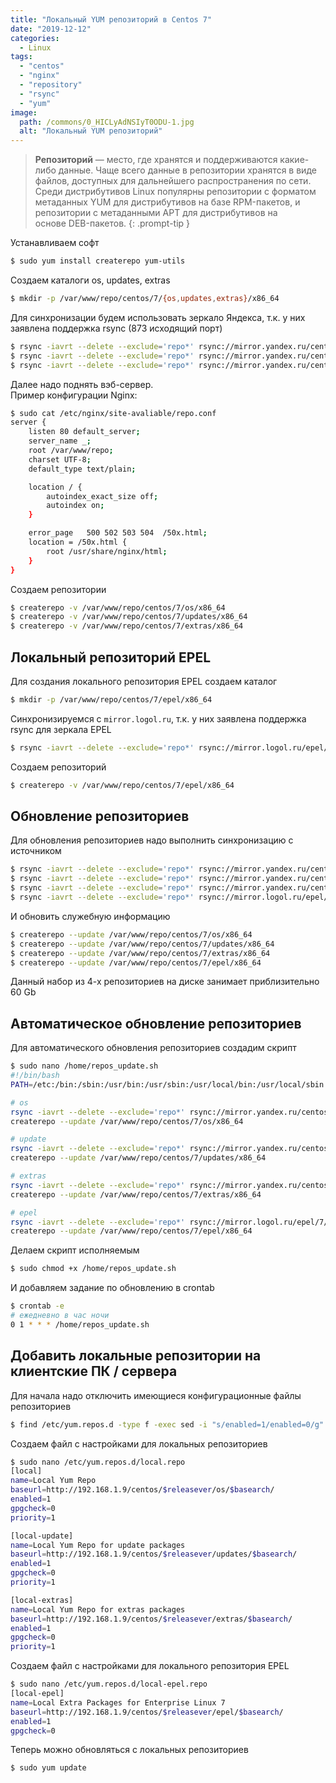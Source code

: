```yaml
---
title: "Локальный YUM репозиторий в Centos 7"
date: "2019-12-12"
categories: 
  - Linux
tags: 
  - "centos"
  - "nginx"
  - "repository"
  - "rsync"
  - "yum"
image:
  path: /commons/0_HICLyAdNSIyT0ODU-1.jpg
  alt: "Локальный YUM репозиторий"
---
```


> **Репозиторий** — место, где хранятся и поддерживаются какие-либо данные. Чаще всего данные в репозитории хранятся в виде файлов, доступных для дальнейшего распространения по сети.  
> Среди дистрибутивов Linux популярны репозитории с форматом метаданных YUM для дистрибутивов на базе RPM-пакетов, и репозитории с метаданными APT для дистрибутивов на основе DEB-пакетов.
{: .prompt-tip }

Устанавливаем софт

```sh
$ sudo yum install createrepo yum-utils
```

Создаем каталоги os, updates, extras

```sh
$ mkdir -p /var/www/repo/centos/7/{os,updates,extras}/x86_64
```

Для синхронизации будем использовать зеркало Яндекса, т.к. у них заявлена поддержка rsync (873 исходящий порт)

```sh
$ rsync -iavrt --delete --exclude='repo*' rsync://mirror.yandex.ru/centos/7/os/x86_64/ /var/www/repo/centos/7/os/x86_64/
$ rsync -iavrt --delete --exclude='repo*' rsync://mirror.yandex.ru/centos/7/updates/x86_64/ /var/www/repo/centos/7/updates/x86_64/
$ rsync -iavrt --delete --exclude='repo*' rsync://mirror.yandex.ru/centos/7/extras/x86_64/ /var/www/repo/centos/7/extras/x86_64/
```

Далее надо поднять вэб-сервер.  
Пример конфигурации Nginx:

```sh
$ sudo cat /etc/nginx/site-avaliable/repo.conf
server {
    listen 80 default_server;
    server_name _;
    root /var/www/repo;
    charset UTF-8;
    default_type text/plain;

    location / {
        autoindex_exact_size off;
        autoindex on;
    }

    error_page   500 502 503 504  /50x.html;
    location = /50x.html {
        root /usr/share/nginx/html;
    }
}
```

Создаем репозитории

```sh
$ createrepo -v /var/www/repo/centos/7/os/x86_64
$ createrepo -v /var/www/repo/centos/7/updates/x86_64
$ createrepo -v /var/www/repo/centos/7/extras/x86_64
```

## Локальный репозиторий EPEL

Для создания локального репозитория EPEL создаем каталог

```sh
$ mkdir -p /var/www/repo/centos/7/epel/x86_64
```

Синхронизируемся c `mirror.logol.ru`, т.к. у них заявлена поддержка rsync для зеркала EPEL

```sh
$ rsync -iavrt --delete --exclude='repo*' rsync://mirror.logol.ru/epel/7/x86_64/ /var/www/repo/centos/7/epel/x86_64/
```

Создаем репозиторий

```sh
$ createrepo -v /var/www/repo/centos/7/epel/x86_64
```

## Обновление репозиториев

Для обновления репозиториев надо выполнить синхронизацию с источником

```sh
$ rsync -iavrt --delete --exclude='repo*' rsync://mirror.yandex.ru/centos/7/os/x86_64/ /var/www/repo/centos/7/os/x86_64/
$ rsync -iavrt --delete --exclude='repo*' rsync://mirror.yandex.ru/centos/7/updates/x86_64/ /var/www/repo/centos/7/updates/x86_64/
$ rsync -iavrt --delete --exclude='repo*' rsync://mirror.yandex.ru/centos/7/extras/x86_64/ /var/www/repo/centos/7/extras/x86_64/
$ rsync -iavrt --delete --exclude='repo*' rsync://mirror.logol.ru/epel/7/x86_64/ /var/www/repo/centos/7/epel/x86_64/
```

И обновить служебную информацию

```sh
$ createrepo --update /var/www/repo/centos/7/os/x86_64
$ createrepo --update /var/www/repo/centos/7/updates/x86_64
$ createrepo --update /var/www/repo/centos/7/extras/x86_64
$ createrepo --update /var/www/repo/centos/7/epel/x86_64
```

Данный набор из 4-х репозиториев на диске занимает приблизительно 60 Gb

## Автоматическое обновление репозиториев

Для автоматического обновления репозиториев создадим скрипт

```sh
$ sudo nano /home/repos_update.sh
#!/bin/bash
PATH=/etc:/bin:/sbin:/usr/bin:/usr/sbin:/usr/local/bin:/usr/local/sbin

# os
rsync -iavrt --delete --exclude='repo*' rsync://mirror.yandex.ru/centos/7/os/x86_64/ /var/www/repo/centos/7/os/x86_64/
createrepo --update /var/www/repo/centos/7/os/x86_64

# update
rsync -iavrt --delete --exclude='repo*' rsync://mirror.yandex.ru/centos/7/updates/x86_64/ /var/www/repo/centos/7/updates/x86_64/
createrepo --update /var/www/repo/centos/7/updates/x86_64

# extras
rsync -iavrt --delete --exclude='repo*' rsync://mirror.yandex.ru/centos/7/extras/x86_64/ /var/www/repo/centos/7/extras/x86_64/
createrepo --update /var/www/repo/centos/7/extras/x86_64

# epel
rsync -iavrt --delete --exclude='repo*' rsync://mirror.logol.ru/epel/7/x86_64/ /var/www/repo/centos/7/epel/x86_64/
createrepo --update /var/www/repo/centos/7/epel/x86_64
```

Делаем скрипт исполняемым

```sh
$ sudo chmod +x /home/repos_update.sh
```

И добавляем задание по обновлению в crontab

```sh
$ crontab -e
# ежедневно в час ночи
0 1 * * * /home/repos_update.sh
```

## Добавить локальные репозитории на клиентские ПК / сервера

Для начала надо отключить имеющиеся конфигурационные файлы репозиториев

```sh
$ find /etc/yum.repos.d -type f -exec sed -i "s/enabled=1/enabled=0/g" {} \;
```

Создаем файл с настройками для локальных репозиториев

```sh
$ sudo nano /etc/yum.repos.d/local.repo
[local]
name=Local Yum Repo
baseurl=http://192.168.1.9/centos/$releasever/os/$basearch/
enabled=1
gpgcheck=0
priority=1

[local-update]
name=Local Yum Repo for update packages
baseurl=http://192.168.1.9/centos/$releasever/updates/$basearch/
enabled=1
gpgcheck=0
priority=1

[local-extras]
name=Local Yum Repo for extras packages
baseurl=http://192.168.1.9/centos/$releasever/extras/$basearch/
enabled=1
gpgcheck=0
priority=1
```

Создаем файл с настройками для локального репозитория EPEL

```sh
$ sudo nano /etc/yum.repos.d/local-epel.repo
[local-epel]
name=Local Extra Packages for Enterprise Linux 7
baseurl=http://192.168.1.9/centos/$releasever/epel/$basearch/
enabled=1
gpgcheck=0
```

Теперь можно обновляться с локальных репозиториев

```sh
$ sudo yum update
```
